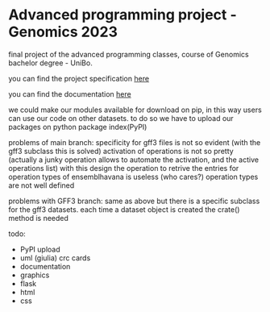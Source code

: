 # Advanced programming project - Genomics 2023
final project of the advanced programming classes, course of Genomics bachelor degree - UniBo.

you can find the project specification [here](MarkdownFiles/Project_specification.md)

you can find the documentation [here](MarkdownFiles/Documentation.md)


we could make our modules available for download on pip, in this way users can use our code on other datasets.
to do so we have to upload our packages on python package index(PyPI)

problems of main branch:
specificity for gff3 files is not so evident (with the gff3 subclass this is solved)
activation of operations is not so pretty (actually a junky operation allows to automate the activation, and the active operations list)
with this design the operation to retrive the entries for operation types of ensemblhavana is useless (who cares?)
operation types are not well defined

problems with GFF3 branch:
same as above but there is a specific subclass for the gff3 datasets.
each time a dataset object is created the crate() method is needed


todo:
- PyPI upload
- uml (giulia) crc cards
- documentation
- graphics
- flask
- html
- css